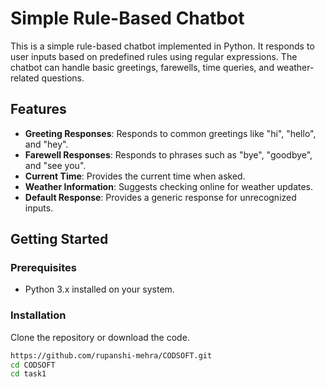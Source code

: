 # Simple Rule-Based Chatbot

This is a simple rule-based chatbot implemented in Python. It responds to user inputs based on predefined rules using regular expressions. The chatbot can handle basic greetings, farewells, time queries, and weather-related questions.

## Features

- **Greeting Responses**: Responds to common greetings like "hi", "hello", and "hey".
- **Farewell Responses**: Responds to phrases such as "bye", "goodbye", and "see you".
- **Current Time**: Provides the current time when asked.
- **Weather Information**: Suggests checking online for weather updates.
- **Default Response**: Provides a generic response for unrecognized inputs.

## Getting Started

### Prerequisites

- Python 3.x installed on your system.

### Installation
Clone the repository or download the code.
   ```bash
   https://github.com/rupanshi-mehra/CODSOFT.git
   cd CODSOFT
   cd task1  
